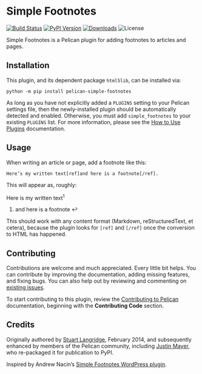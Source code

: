 Simple Footnotes
================

[![Build Status](https://img.shields.io/github/actions/workflow/status/pelican-plugins/simple-footnotes/main.yml?branch=main)](https://github.com/pelican-plugins/simple-footnotes/actions)
[![PyPI Version](https://img.shields.io/pypi/v/pelican-simple-footnotes)](https://pypi.org/project/pelican-simple-footnotes/)
[![Downloads](https://img.shields.io/pypi/dm/pelican-simple-footnotes)](https://pypi.org/project/pelican-simple-footnotes/)
![License](https://img.shields.io/pypi/l/pelican-simple-footnotes?color=blue)

Simple Footnotes is a Pelican plugin for adding footnotes to articles and pages.

Installation
------------

This plugin, and its dependent package `html5lib`, can be installed via:

    python -m pip install pelican-simple-footnotes

As long as you have not explicitly added a `PLUGINS` setting to your Pelican settings file, then the newly-installed plugin should be automatically detected and enabled. Otherwise, you must add `simple_footnotes` to your existing `PLUGINS` list. For more information, please see the [How to Use Plugins](https://docs.getpelican.com/en/latest/plugins.html#how-to-use-plugins) documentation.

Usage
-----

When writing an article or page, add a footnote like this:

    Here’s my written text[ref]and here is a footnote[/ref].

This will appear as, roughly:

Here is my written text<sup>1</sup>

 1. and here is a footnote ↩&#xFE0E;

This should work with any content format (Markdown, reStructuredText, et cetera), because the plugin looks for `[ref]` and `[/ref]` once the conversion to HTML has happened.

Contributing
------------

Contributions are welcome and much appreciated. Every little bit helps. You can contribute by improving the documentation, adding missing features, and fixing bugs. You can also help out by reviewing and commenting on [existing issues][].

To start contributing to this plugin, review the [Contributing to Pelican][] documentation, beginning with the **Contributing Code** section.

Credits
-------

Originally authored by [Stuart Langridge](https://kryogenix.org/), February 2014, and subsequently enhanced by members of the Pelican community, including [Justin Mayer](https://justinmayer.com/), who re-packaged it for publication to PyPI.

Inspired by Andrew Nacin’s [Simple Footnotes WordPress plugin](https://wordpress.org/plugins/simple-footnotes/).


[existing issues]: https://github.com/pelican-plugins/simple-footnotes/issues
[Contributing to Pelican]: https://docs.getpelican.com/en/latest/contribute.html
